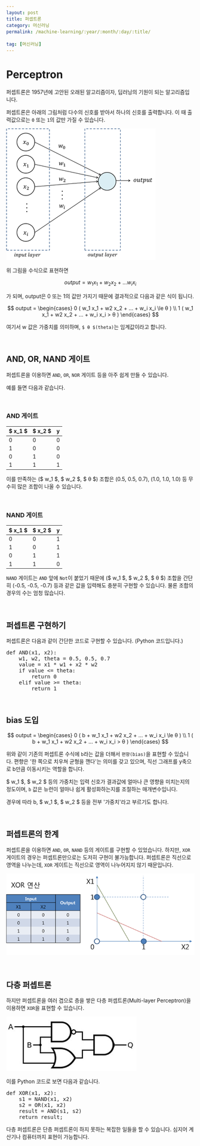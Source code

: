 ```yaml
---
layout: post
title: 퍼셉트론
category: 머신러닝
permalink: /machine-learning/:year/:month/:day/:title/

tag: [머신러닝]
---
```

# Perceptron

퍼셉트론은 1957년에 고안된 오래된 알고리즘이자, 딥러닝의 기원이 되는 알고리즘입니다.

퍼셉트론은 아래의 그림처럼 다수의 신호를 받아서 하나의 신호를 출력합니다. 이 때 출력값으로는 `0` 또는 `1`의 값만 가질 수 있습니다.

![Image](/assets/machine-learning/001.png) 

위 그림을 수식으로 표현하면

$$
output = w_1 x_1 + w_2 x_2 + ... w_i x_i
$$

가 되며, output은 0 또는 1의 값만 가지기 때문에 결과적으로 다음과 같은 식이 됩니다.

$$
output = 
\begin{cases}
0 ( w_1 x_1 + w2 x_2 + ... + w_i x_i \le θ ) \\
1 ( w_1 x_1 + w2 x_2 + ... + w_i x_i > θ )
\end{cases}
$$

여기서 w 값은 가중치를 의미하며, `$ θ $(theta)`는 임계값이라고 합니다.

<br>

## AND, OR, NAND 게이트

퍼셉트론을 이용하면 `AND`, `OR`, `NOR` 게이트 등을 아주 쉽게 만들 수 있습니다. 

예를 들면 다음과 같습니다.

<br>

### AND 게이트

$ x_1 $ | $ x_2 $ | y
---|---|---
0 | 0 | 0
1 | 0 | 0
0 | 1 | 0
1 | 1 | 1

이를 만족하는 ($ w_1 $, $ w_2 $, $ θ $) 조합은 (0.5, 0.5, 0.7), (1.0, 1.0, 1.0) 등 무수히 많은 조합이 나올 수 있습니다.

<br>

### NAND 게이트

$ x_1 $ | $ x_2 $ | y
---|---|---
0 | 0 | 1
1 | 0 | 1
0 | 1 | 1
1 | 1 | 0

`NAND` 게이트는 `AND` 앞에 `Not`이 붙었기 때문에 ($ w_1 $, $ w_2 $, $ θ $) 조합을 간단히 (-0.5, -0.5, -0.7) 등과 같은 값을 입력해도 충분히 구현할 수 있습니다. 물론 조합의 경우의 수는 엄청 많습니다.

<br>

## 퍼셉트론 구현하기

퍼셉트론은 다음과 같이 간단한 코드로 구현할 수 있습니다. (Python 코드입니다.)

<pre class="prettyprint">
def AND(x1, x2):
    w1, w2, theta = 0.5, 0.5, 0.7
    value = x1 * w1 + x2 * w2
    if value <= theta:
        return 0
    elif value >= theta:
        return 1
</pre>

<br>

## bias 도입

$$
output = 
\begin{cases}
0 ( b + w_1 x_1 + w2 x_2 + ... + w_i x_i \le θ ) \\
1 ( b + w_1 x_1 + w2 x_2 + ... + w_i x_i > θ )
\end{cases}
$$

위와 같이 기존의 퍼셉트론 수식에 `b`라는 값을 더해서 `편향(bias)`을 표현할 수 있습니다. 편향은 '한 쪽으로 치우쳐 균형을 깬다'는 의미를 갖고 있으며, 직선 그래프를 y축으로 b만큼 이동시키는 역할을 합니다. 

$ w_1 $, $ w_2 $ 등의 가중치는 입력 신호가 결과값에 얼마나 큰 영향을 미치는지의 정도이며, `b` 값은 뉴런이 얼마나 쉽게 활성화하는지를 조절하는 매개변수입니다.

경우에 따라 b, $ w_1 $, $ w_2 $ 등을 전부 '가중치'라고 부르기도 합니다.

<br>

## 퍼셉트론의 한계

퍼셉트론을 이용하면 `AND`, `OR`, `NAND` 등의 게이트를 구현할 수 있었습니다. 하지만, `XOR` 게이트의 경우는 퍼셉트론만으로는 도저히 구현이 불가능합니다. 퍼셉트론은 직선으로 영역을 나누는데, `XOR` 게이트는 직선으로 영역이 나누어지지 않기 때문입니다.

![Image](/assets/machine-learning/002.png) 

<br>

## 다층 퍼셉트론

하지만 퍼셉트론을 여러 겹으로 층을 쌓은 다층 퍼셉트론(Multi-layer Perceptron)을 이용하면 `XOR`을 표현할 수 있습니다.

![Image](/assets/machine-learning/003.jpg) 

이를 Python 코드로 보면 다음과 같습니다.

<pre class="prettyprint">
def XOR(x1, x2):
    s1 = NAND(x1, x2)
    s2 = OR(x1, x2)
    result = AND(s1, s2)
    return result;
</pre>

다층 퍼셉트론은 단층 퍼셉트론이 하지 못하는 복잡한 일들을 할 수 있습니다. 심지어 계산기나 컴퓨터까지 표현이 가능합니다.